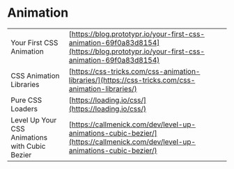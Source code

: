 # Animation

|  |  |
| :--- | :--- |
| Your First CSS Animation | [https://blog.prototypr.io/your-first-css-animation-69f0a83d8154](https://blog.prototypr.io/your-first-css-animation-69f0a83d8154) |
| CSS Animation Libraries | [https://css-tricks.com/css-animation-libraries/](https://css-tricks.com/css-animation-libraries/) |
| Pure CSS Loaders | [https://loading.io/css/](https://loading.io/css/) |
| Level Up Your CSS Animations with Cubic Bezier | [https://callmenick.com/dev/level-up-animations-cubic-bezier/](https://callmenick.com/dev/level-up-animations-cubic-bezier/) |

